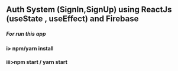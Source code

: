 ## Auth System (SignIn,SignUp) using ReactJs (useState , useEffect) and Firebase
##### For run this app
#### i> npm/yarn install
#### iii>npm start / yarn start
